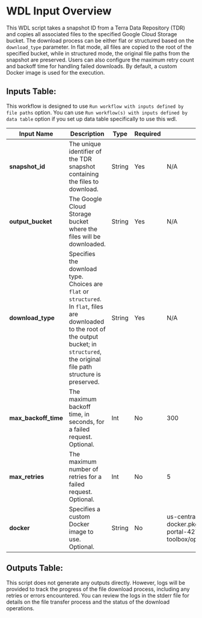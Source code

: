 # WDL Input Overview

This WDL script takes a snapshot ID from a Terra Data Repository (TDR) and copies all associated files to the specified Google Cloud Storage bucket. The download process can be either flat or structured based on the `download_type` parameter. In flat mode, all files are copied to the root of the specified bucket, while in structured mode, the original file paths from the snapshot are preserved. Users can also configure the maximum retry count and backoff time for handling failed downloads. By default, a custom Docker image is used for the execution.

## Inputs Table:
 This workflow is designed to use `Run workflow with inputs defined by file paths` option. You can use `Run workflow(s) with inputs defined by data table` option if you set up data table specifically to use this wdl.

| Input Name              | Description                                                                                                                                                                                        | Type     | Required | Default                                                                                       |
|-------------------------|----------------------------------------------------------------------------------------------------------------------------------------------------------------------------------------------------|----------|----------|-----------------------------------------------------------------------------------------------|
| **snapshot_id**         | The unique identifier of the TDR snapshot containing the files to download.                                                                                                                        | String   | Yes      | N/A                                                                                           |
| **output_bucket**       | The Google Cloud Storage bucket where the files will be downloaded.                                                                                                                                | String   | Yes      | N/A                                                                                           |
| **download_type**       | Specifies the download type. Choices are `flat` or `structured`. In `flat`, files are downloaded to the root of the output bucket; in `structured`, the original file path structure is preserved. | String   | Yes      | N/A                                                                                           |
| **max_backoff_time**    | The maximum backoff time, in seconds, for a failed request. Optional.                                                                                                                              | Int      | No       | 300                                                                                           |
| **max_retries**         | The maximum number of retries for a failed request. Optional.                                                                                                                                      | Int      | No       | 5                                                                                             |
| **docker**              | Specifies a custom Docker image to use. Optional.                                                                                                                                                  | String   | No       | us-central1-docker.pkg.dev/operations-portal-427515/ops-toolbox/ops_terra_utils_slim:latest   |

## Outputs Table:
This script does not generate any outputs directly. However, logs will be provided to track the progress of the file download process, including any retries or errors encountered. You can review the logs in the stderr file for details on the file transfer process and the status of the download operations.
